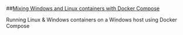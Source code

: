 ##[Mixing Windows and Linux containers with Docker Compose](https://devblogs.microsoft.com/premier-developer/mixing-windows-and-linux-containers-with-docker-compose/)

Running Linux & Windows containers on a Windows host using Docker Compose



